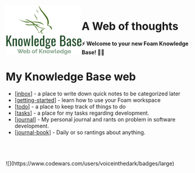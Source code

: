 <img src="attachments/logo.png" width=200 align="left">

# A Web of thoughts

**⚡ Welcome to your new Foam Knowledge Base! 👨‍💻**

# My Knowledge Base web

- [[inbox]] - a place to write down quick notes to be categorized later
- [[getting-started]] - learn how to use your Foam workspace
- [[todo]] - a place to keep track of things to do
- [[tasks]] - a place for my tasks regarding development.
- [[journal]] - My personal journal and rants on problem in software development.
- [[journal-book]] - Daily or so rantings about anything.

<br>
<br>
<br>
![](https://www.codewars.com/users/voiceinthedark/badges/large)

[//begin]: # "Autogenerated link references for markdown compatibility"
[inbox]: inbox "Inbox"
[getting-started]: getting-started "Getting Started"
[todo]: todo "Todo"
[tasks]: notes-development/tasks "Tasks"
[journal]: notes-development/journal "Development Journal"
[journal-book]: journal/journal-book "Journal Book"
[//end]: # "Autogenerated link references"